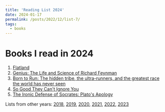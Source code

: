 ```yaml
---
title: 'Reading List 2024'
date: 2024-01-17
permalink: /posts/2022/12/list-7/
tags:
  - books
---
```


Books I read in 2024
======

1. [Flatland][1]
2. [Genius: The Life and Science of Richard Feynman][2]
3. [Born to Run: The hidden tribe, the ultra-runners, and the greatest race the world has never seen][3]
4. [So Good They Can't Ignore You][4]
5. [The Ironic Defense of Socrates: Plato's Apology][5]

Lists from other years: [2018][list1], [2019][list2], [2020][list3], [2021][list4], [2022][list5], [2023][list6]

[1]:https://www.amazon.fr/Flatland-Edwin-Abbott/dp/2207247376/ref=tmm_mmp_swatch_0?_encoding=UTF8&qid=&sr=
[2]:https://www.amazon.fr/Genius-Science-Richard-Feynman-November/dp/B008YFC52O/ref=sr_1_2?__mk_fr_FR=%C3%85M%C3%85%C5%BD%C3%95%C3%91&dib=eyJ2IjoiMSJ9.S4wOZD6FFrChSVefiySXmDXU8DMQ2UkUnkYO7sEvGgE4V30s3gkBcXA8Z3bjdZWRdzB46WxtJlmtSh-SG1Cla4-WJ_TXb09OWA0oHN7ob84.5Gi6Fz9vi3QfLENeMMhkhaPuqGtYVUKAbnAnLCXS1Ak&dib_tag=se&keywords=Genius%3A+The+Life+and+Science+of+Richard+Feynman&qid=1712497858&sr=8-2
[3]:https://www.amazon.fr/Born-Run-hidden-ultra-runners-greatest-ebook/dp/B004CFBMRY/ref=sr_1_2?__mk_fr_FR=%C3%85M%C3%85%C5%BD%C3%95%C3%91&crid=3M5WJOSLAY0ZS&dib=eyJ2IjoiMSJ9.QrGwIUzAXQlGTNOGN49GTDw9tsle6ntpmzDk8qk9c-aHck3zo7ssLiUu4DlI_JgvxniSIChrmS4gkxLKdSVjV0K_UEZQtaraHv4vBaj1r1AOdxzxNXmqgwMrih6uSm7JmJntZE1IycRJ2SgWehxfbzWA2Vv2ZvjjDOLTzKxelfJ_P6KhNcen7JQ38LZEootd43zCy_OgGx7GiBt98mOoERNK9MSK8KInyhygBdvKF2SEYopSmPGIArxSUJIGWROecdbu-52PmhBgbWRH7ZH6aZ8tZb7-mJAncIk8NwiC7Zk.6cNNYsbrrYZWlb3g93bQnt_l-Kvx-wTloocB-kh6Nmk&dib_tag=se&keywords=born+to+run&qid=1712497914&sprefix=born+to+run%2Caps%2C136&sr=8-2
[4]:https://www.amazon.fr/Good-They-Cant-Ignore-English-ebook/dp/B01KFR64LQ/ref=sr_1_1?crid=10LMBXMVZ0JHR&dib=eyJ2IjoiMSJ9.dL3Z3srRUFhw1d2zghGspomS02Wi5kd21nCz0I0-ySO7bGxOyuWOdlwH0pM6JP5xDXdwWStimjKbdSdJIsTlLy_RzuVDNa-oO13WhVwNja6sv2g3vqeT-H4TOd6XkHbnoKkS9BMv_2Q69k7-cqK60Gdh1HXx9cSPjSp8Z0mngXR8J_PD2dlJI6zBdugtMoQ2J4Art16SXbBUU8ldWqqSbfOygPEJA5SklZqPlLGmtrPjGn8crPES9vTtbKxEBRJsshTFpBfZhKIAqKa43K48sT26P6yd4aiHSMkqjICby3s.f6q83UoQyeAWGLAbU1k-G869tXddUDZd5weUbrfKlS8&dib_tag=se&keywords=so+good+they+can%27t+ignore+you&qid=1712497962&sprefix=so+good+%2Caps%2C123&sr=8-1
[5]:https://www.amazon.fr/Ironic-Defense-Socrates-Platos-Apology-ebook/dp/B004EYSX7U/ref=sr_1_1?__mk_fr_FR=%C3%85M%C3%85%C5%BD%C3%95%C3%91&crid=4TT6GR8KSAL3&dib=eyJ2IjoiMSJ9.U7UU_ePKAkaytvRlPA5lDQ.qIBnoSvscTFy4uQkuAtzNisoLfoaG_pHoiA9di7y9KA&dib_tag=se&keywords=the+ironic+defense+of+socrates&qid=1712498009&sprefix=the+ironic+defense+of+socrate%2Caps%2C97&sr=8-1

[list1]:https://tuliofalmeida.com/posts/2018/12/list-1/
[list2]:https://tuliofalmeida.com/posts/2019/12/list-2/
[list3]:https://tuliofalmeida.com/posts/2020/12/list-3/
[list4]:https://tuliofalmeida.com/posts/2020/12/list-4/
[list5]:https://tuliofalmeida.com/posts/2022/12/list-5/
[list6]:https://tuliofalmeida.com/posts/2022/12/list-6/
[list7]:https://tuliofalmeida.com/posts/2022/12/list-7/